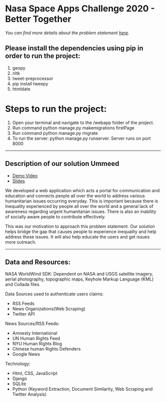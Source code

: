 # Nasa Space Apps Challenge 2020 - Better Together

*You can find more details about the problem statement [here](https://2020.spaceappschallenge.org/challenges/confront/better-together/details).*

## Please install the dependencies using pip in order to run the project:
1. geopy
2. nltk
3. tweet-preprocessor
4. pip install tweepy
5. htmldate

# Steps to run the project:
1. Open your terminal and navigate to the /webapp folder of the project.
2. Run command python manage.py makemigrations firstPage
3. Run command python manage.py migrate
4. To run the server: python manage.py runserver. Server runs on port 8000

-------------------------------------------------------------------------------------
## Description of our solution Ummeed

* [Demo Video](https://youtu.be/772L6VQiCBQ)  
* [Slides](https://docs.google.com/presentation/d/1rTvKWK-jaWbaJFMqfxpmxVO-QOqjVv74Wanipy7Ag6Y/edit?usp=sharing)

We developed a web application which acts a portal for communication and education and connects people all over the world to address various humanitarian issues occurring everyday. This is important because there is Inequality experienced by people all over the world and a general lack of awareness regarding urgent humanitarian issues. There is also an inability of socially aware people to contribute effectively. 

This was our motivation to approach this problem statement. Our solution helps bridge the gap that causes people to experience inequality and help address these issues. It will also help educate the users and get issues more outreach.

--------------------------------------------------------------------------------------
## Data and Resources:

NASA WorldWind SDK: Dependent on NASA and USGS satellite imagery, aerial photography, topographic maps, Keyhole Markup Language (KML) and Collada files.

Data Sources used to authenticate users claims:
- RSS Feeds
- News Organizations(Web Scraping)
- Twitter API

News Sources/RSS Feeds:
- Amnesty International
- UN Human Rights Feed
- NYU Human Rights Blog
- Chinese human Rights Defenders
- Google News

Technology:
- Html, CSS, JavaScript
- Django
- SQLite
- Python (Keyword Extraction, Document Similarity, Web Scraping and Twitter Analysis)

